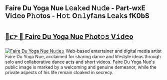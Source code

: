 ## Faire Du Yoga Nue L𝚎a𝚔ed N𝚞𝚍e - Part-wxE Vi𝚍𝚎o P𝚑𝚘tos - H𝚘𝚝 O𝚗𝚕yf𝚊ns L𝚎a𝚔s fK0bS

# <h2><a href="http://kfak14c.oniu.top/?m=Faire+Du+Yoga+Nue">🔗👉 🔴 Faire Du Yoga Nue P𝚑ot𝚘𝚜 V𝚒d𝚎o</a></h2>

[![Faire Du Yoga Nue Nu𝚍e𝚜](https://i.imgur.com/0qMVB7G.gif)](http://kfak14c.oniu.top/?m=Faire+Du+Yoga+Nue)
Web-based entertainer and digital media artist Faire Du Yoga Nue, acclaimed for sharing dance and lifestyle ideas through solo and collaborative dance acts and short videos. Faire Du Yoga Nue's public image is marked by a welcoming and genuine demeanor, while the private aspects of his life remain cloaked in secrecy.  
